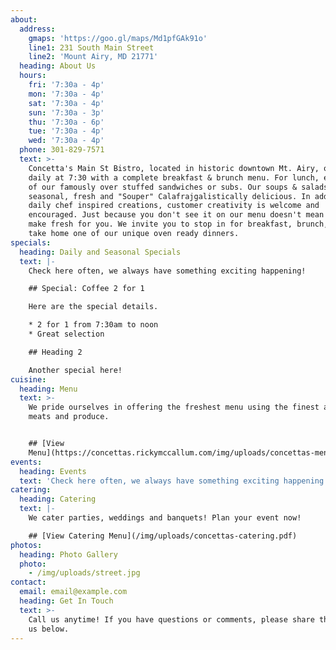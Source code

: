 ```yaml
---
about:
  address:
    gmaps: 'https://goo.gl/maps/Md1pfGAk91o'
    line1: 231 South Main Street
    line2: 'Mount Airy, MD 21771'
  heading: About Us
  hours:
    fri: '7:30a - 4p'
    mon: '7:30a - 4p'
    sat: '7:30a - 4p'
    sun: '7:30a - 3p'
    thu: '7:30a - 6p'
    tue: '7:30a - 4p'
    wed: '7:30a - 4p'
  phone: 301-829-7571
  text: >-
    Concetta's Main St Bistro, located in historic downtown Mt. Airy, opens
    daily at 7:30 with a complete breakfast & brunch menu. For lunch, enjoy one
    of our famously over stuffed sandwiches or subs. Our soups & salads our
    seasonal, fresh and "Souper" Calafrajgalistically delicious. In addition to
    daily chef inspired creations, customer creativity is welcome and
    encouraged. Just because you don't see it on our menu doesn't mean we can't
    make fresh for you. We invite you to stop in for breakfast, brunch, lunch or
    take home one of our unique oven ready dinners.
specials:
  heading: Daily and Seasonal Specials
  text: |-
    Check here often, we always have something exciting happening!

    ## Special: Coffee 2 for 1

    Here are the special details.

    * 2 for 1 from 7:30am to noon
    * Great selection

    ## Heading 2

    Another special here!
cuisine:
  heading: Menu
  text: >-
    We pride ourselves in offering the freshest menu using the finest available
    meats and produce.


    ## [View
    Menu](https://concettas.rickymccallum.com/img/uploads/concettas-menu.pdf)
events:
  heading: Events
  text: 'Check here often, we always have something exciting happening!'
catering:
  heading: Catering
  text: |-
    We cater parties, weddings and banquets! Plan your event now!

    ## [View Catering Menu](/img/uploads/concettas-catering.pdf)
photos:
  heading: Photo Gallery
  photo:
    - /img/uploads/street.jpg
contact:
  email: email@example.com
  heading: Get In Touch
  text: >-
    Call us anytime! If you have questions or comments, please share them with
    us below.
---
```


